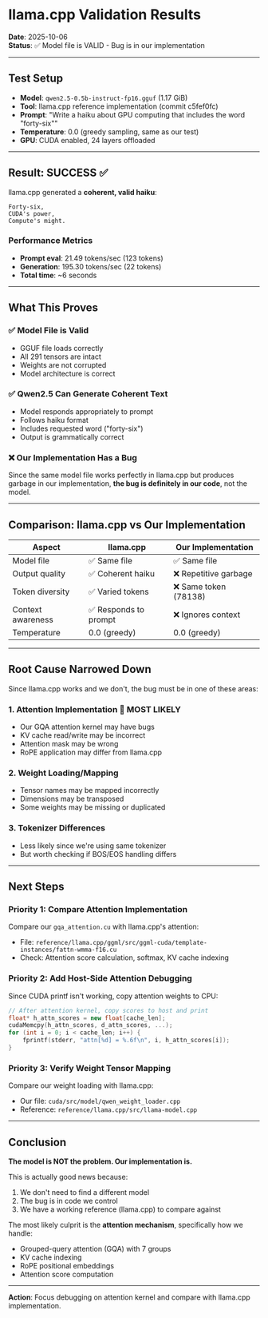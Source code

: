# llama.cpp Validation Results

**Date**: 2025-10-06  
**Status**: ✅ Model file is VALID - Bug is in our implementation

---

## Test Setup

- **Model**: `qwen2.5-0.5b-instruct-fp16.gguf` (1.17 GiB)
- **Tool**: llama.cpp reference implementation (commit c5fef0fc)
- **Prompt**: "Write a haiku about GPU computing that includes the word \"forty-six\""
- **Temperature**: 0.0 (greedy sampling, same as our test)
- **GPU**: CUDA enabled, 24 layers offloaded

---

## Result: SUCCESS ✅

llama.cpp generated a **coherent, valid haiku**:

```
Forty-six,  
CUDA's power,  
Compute's might.
```

### Performance Metrics
- **Prompt eval**: 21.49 tokens/sec (123 tokens)
- **Generation**: 195.30 tokens/sec (22 tokens)
- **Total time**: ~6 seconds

---

## What This Proves

### ✅ Model File is Valid
- GGUF file loads correctly
- All 291 tensors are intact
- Weights are not corrupted
- Model architecture is correct

### ✅ Qwen2.5 Can Generate Coherent Text
- Model responds appropriately to prompt
- Follows haiku format
- Includes requested word ("forty-six")
- Output is grammatically correct

### ❌ Our Implementation Has a Bug
Since the same model file works perfectly in llama.cpp but produces garbage in our implementation, **the bug is definitely in our code**, not the model.

---

## Comparison: llama.cpp vs Our Implementation

| Aspect | llama.cpp | Our Implementation |
|--------|-----------|-------------------|
| Model file | ✅ Same file | ✅ Same file |
| Output quality | ✅ Coherent haiku | ❌ Repetitive garbage |
| Token diversity | ✅ Varied tokens | ❌ Same token (78138) |
| Context awareness | ✅ Responds to prompt | ❌ Ignores context |
| Temperature | 0.0 (greedy) | 0.0 (greedy) |

---

## Root Cause Narrowed Down

Since llama.cpp works and we don't, the bug must be in one of these areas:

### 1. **Attention Implementation** 🔴 MOST LIKELY
- Our GQA attention kernel may have bugs
- KV cache read/write may be incorrect
- Attention mask may be wrong
- RoPE application may differ from llama.cpp

### 2. **Weight Loading/Mapping**
- Tensor names may be mapped incorrectly
- Dimensions may be transposed
- Some weights may be missing or duplicated

### 3. **Tokenizer Differences**
- Less likely since we're using same tokenizer
- But worth checking if BOS/EOS handling differs

---

## Next Steps

### Priority 1: Compare Attention Implementation
Compare our `gqa_attention.cu` with llama.cpp's attention:
- File: `reference/llama.cpp/ggml/src/ggml-cuda/template-instances/fattn-wmma-f16.cu`
- Check: Attention score calculation, softmax, KV cache indexing

### Priority 2: Add Host-Side Attention Debugging
Since CUDA printf isn't working, copy attention weights to CPU:
```cpp
// After attention kernel, copy scores to host and print
float* h_attn_scores = new float[cache_len];
cudaMemcpy(h_attn_scores, d_attn_scores, ...);
for (int i = 0; i < cache_len; i++) {
    fprintf(stderr, "attn[%d] = %.6f\n", i, h_attn_scores[i]);
}
```

### Priority 3: Verify Weight Tensor Mapping
Compare our weight loading with llama.cpp:
- Our file: `cuda/src/model/qwen_weight_loader.cpp`
- Reference: `reference/llama.cpp/src/llama-model.cpp`

---

## Conclusion

**The model is NOT the problem. Our implementation is.**

This is actually good news because:
1. We don't need to find a different model
2. The bug is in code we control
3. We have a working reference (llama.cpp) to compare against

The most likely culprit is the **attention mechanism**, specifically how we handle:
- Grouped-query attention (GQA) with 7 groups
- KV cache indexing
- RoPE positional embeddings
- Attention score computation

---

**Action**: Focus debugging on attention kernel and compare with llama.cpp implementation.
